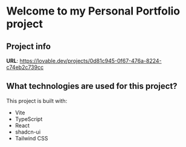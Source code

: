 # Welcome to my Personal Portfolio project

## Project info

**URL**: https://lovable.dev/projects/0d81c945-0f67-476a-8224-c74eb2c739cc



## What technologies are used for this project?

This project is built with:

- Vite
- TypeScript
- React
- shadcn-ui
- Tailwind CSS
